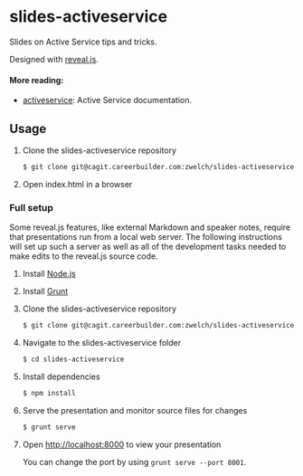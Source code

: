 # slides-activeservice

Slides on Active Service tips and tricks. 

Designed with [reveal.js](http://lab.hakim.se/reveal-js/#/).

#### More reading:
- [activeservice](https://cagit.careerbuilder.com/zwelch/rails-api): Active Service documentation.

## Usage

1. Clone the slides-activeservice repository
   ```sh
   $ git clone git@cagit.careerbuilder.com:zwelch/slides-activeservice.git
   ```

2. Open index.html in a browser

### Full setup

Some reveal.js features, like external Markdown and speaker notes, require that presentations run from a local web server. The following instructions will set up such a server as well as all of the development tasks needed to make edits to the reveal.js source code.

1. Install [Node.js](http://nodejs.org/)

2. Install [Grunt](http://gruntjs.com/getting-started#installing-the-cli)

4. Clone the slides-activeservice repository
   ```sh
   $ git clone git@cagit.careerbuilder.com:zwelch/slides-activeservice.git
   ```

5. Navigate to the slides-activeservice folder
   ```sh
   $ cd slides-activeservice
   ```

6. Install dependencies
   ```sh
   $ npm install
   ```

7. Serve the presentation and monitor source files for changes
   ```sh
   $ grunt serve
   ```

8. Open <http://localhost:8000> to view your presentation

   You can change the port by using `grunt serve --port 8001`.
